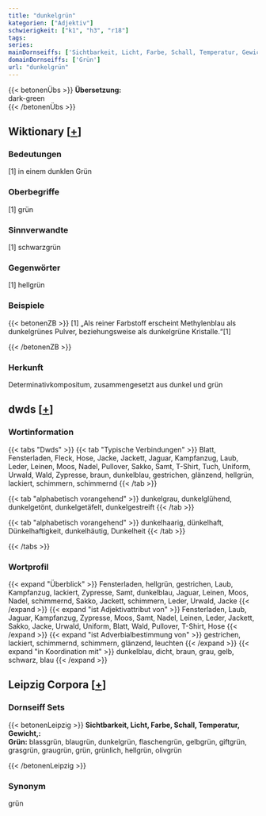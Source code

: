```yaml
---
title: "dunkelgrün"
kategorien: ["Adjektiv"]
schwierigkeit: ["k1", "h3", "r18"]
tags:
series:
mainDornseiffs: ['Sichtbarkeit, Licht, Farbe, Schall, Temperatur, Gewicht,']
domainDornseiffs: ['Grün']
url: "dunkelgrün"
---
```


{{< betonenÜbs >}}
**Übersetzung:**  
dark-green  
{{< /betonenÜbs >}}

## Wiktionary [[+](https://de.wiktionary.org/wiki/dunkelgrün)]

### Bedeutungen
[1] in einem dunklen Grün  

### Oberbegriffe
[1] grün  

### Sinnverwandte
[1] schwarzgrün  

### Gegenwörter
[1] hellgrün  

### Beispiele
{{< betonenZB >}}
[1] „Als reiner Farbstoff erscheint Methylenblau als dunkelgrünes Pulver, beziehungsweise als dunkelgrüne Kristalle.“[1]  

{{< /betonenZB >}}
### Herkunft
Determinativkompositum, zusammengesetzt aus dunkel und grün  



## dwds [[+](https://www.dwds.de/wb/dunkelgrün)]

### Wortinformation
{{< tabs "Dwds" >}}
{{< tab "Typische Verbindungen" >}}
Blatt, Fensterladen, Fleck, Hose, Jacke, Jackett, Jaguar, Kampfanzug, Laub, Leder, Leinen, Moos, Nadel, Pullover, Sakko, Samt, T-Shirt, Tuch, Uniform, Urwald, Wald, Zypresse, braun, dunkelblau, gestrichen, glänzend, hellgrün, lackiert, schimmern, schimmernd
{{< /tab >}}

{{< tab "alphabetisch vorangehend" >}}
dunkelgrau, dunkelglühend, dunkelgetönt, dunkelgetäfelt, dunkelgestreift
{{< /tab >}}

{{< tab "alphabetisch vorangehend" >}}
dunkelhaarig, dünkelhaft, Dünkelhaftigkeit, dunkelhäutig, Dunkelheit
{{< /tab >}}

{{< /tabs >}}

### Wortprofil
{{< expand "Überblick" >}} Fensterladen, hellgrün, gestrichen, Laub, Kampfanzug, lackiert, Zypresse, Samt, dunkelblau, Jaguar, Leinen, Moos, Nadel, schimmernd, Sakko, Jackett, schimmern, Leder, Urwald, Jacke {{< /expand >}}
{{< expand "ist Adjektivattribut von" >}} Fensterladen, Laub, Jaguar, Kampfanzug, Zypresse, Moos, Samt, Nadel, Leinen, Leder, Jackett, Sakko, Jacke, Urwald, Uniform, Blatt, Wald, Pullover, T-Shirt, Hose {{< /expand >}}
{{< expand "ist Adverbialbestimmung von" >}} gestrichen, lackiert, schimmernd, schimmern, glänzend, leuchten {{< /expand >}}
{{< expand "in Koordination mit" >}} dunkelblau, dicht, braun, grau, gelb, schwarz, blau {{< /expand >}}

## Leipzig Corpora [[+](https://corpora.uni-leipzig.de/en/res?word=dunkelgrün&corpusId=deu_newscrawl-public_2018)]

### Dornseiff Sets
{{< betonenLeipzig >}}
**Sichtbarkeit, Licht, Farbe, Schall, Temperatur, Gewicht,:**  
**Grün:** blassgrün, blaugrün, dunkelgrün, flaschengrün, gelbgrün, giftgrün, grasgrün, graugrün, grün, grünlich, hellgrün, olivgrün  

{{< /betonenLeipzig >}}

### Synonym
grün

